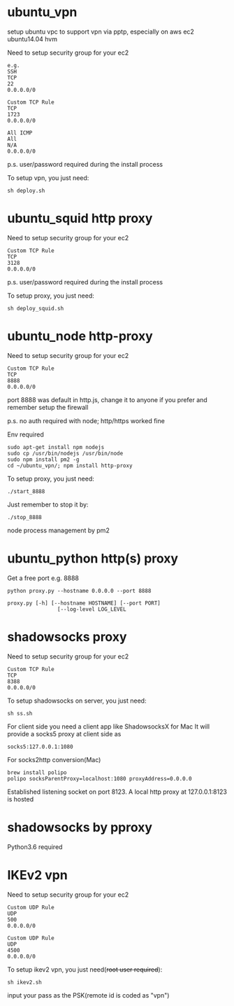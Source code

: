 # ubuntu_vpn
setup ubuntu vpc to support vpn via pptp, especially on aws ec2 ubuntu14.04 hvm

Need to setup security group for your ec2
```
e.g.
SSH
TCP
22
0.0.0.0/0
```
```
Custom TCP Rule
TCP
1723
0.0.0.0/0
```
```
All ICMP
All
N/A
0.0.0.0/0
```
p.s. user/password required during the install process

To setup vpn, you just need:
```
sh deploy.sh
```
# ubuntu_squid http proxy
Need to setup security group for your ec2
```
Custom TCP Rule
TCP
3128
0.0.0.0/0
```
p.s. user/password required during the install process

To setup proxy, you just need:
```
sh deploy_squid.sh
```
# ubuntu_node http-proxy
Need to setup security group for your ec2
```
Custom TCP Rule
TCP
8888
0.0.0.0/0
```
port 8888 was default in http.js, change it to anyone if you prefer and remember setup the firewall

p.s. no auth required with node; http/https worked fine

Env required
```
sudo apt-get install npm nodejs
sudo cp /usr/bin/nodejs /usr/bin/node
sudo npm install pm2 -g
cd ~/ubuntu_vpn/; npm install http-proxy
```
To setup proxy, you just need:
```
./start_8888
```
Just remember to stop it by:
```
./stop_8888
```
node process management by pm2

# ubuntu_python http(s) proxy
Get a free port e.g. 8888
```
python proxy.py --hostname 0.0.0.0 --port 8888

proxy.py [-h] [--hostname HOSTNAME] [--port PORT]
                [--log-level LOG_LEVEL
```
# shadowsocks proxy
Need to setup security group for your ec2
```
Custom TCP Rule
TCP
8388
0.0.0.0/0
```
To setup shadowsocks on server, you just need:
```
sh ss.sh
```
For client side you need a client app like ShadowsocksX for Mac
It will provide a socks5 proxy at client side as 
```
socks5:127.0.0.1:1080 
```
For socks2http conversion(Mac)
```
brew install polipo
polipo socksParentProxy=localhost:1080 proxyAddress=0.0.0.0
```
Established listening socket on port 8123.
A local http proxy at 127.0.0.1:8123 is hosted

# shadowsocks by pproxy
Python3.6 required


# IKEv2 vpn
Need to setup security group for your ec2
```
Custom UDP Rule
UDP
500
0.0.0.0/0
```
```
Custom UDP Rule
UDP
4500
0.0.0.0/0
```
To setup ikev2 vpn, you just need(~~root user required~~):
```shell
sh ikev2.sh
```
input your pass as the PSK(remote id is coded as "vpn")



